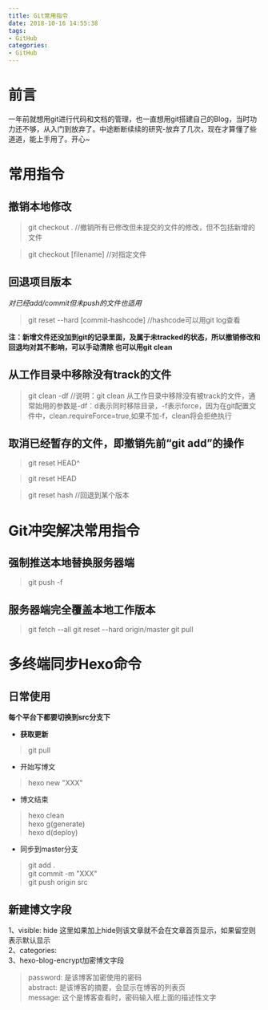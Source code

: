 ```yaml
---
title: Git常用指令
date: 2018-10-16 14:55:38
tags:
- GitHub
categories: 
- GitHub
---
```


# 前言
一年前就想用git进行代码和文档的管理，也一直想用git搭建自己的Blog，当时功力还不够，从入门到放弃了。中途断断续续的研究-放弃了几次，现在才算懂了些道道，能上手用了。开心~  
# 常用指令
## 撤销本地修改
> git checkout . //撤销所有已修改但未提交的文件的修改，但不包括新增的文件

> git checkout [filename] //对指定文件

## 回退项目版本  
*对已经add/commit但未push的文件也适用*
>git reset --hard [commit-hashcode] //hashcode可以用git log查看  

**注：新增文件还没加到git的记录里面，及属于未tracked的状态，所以撤销修改和回退均对其不影响，可以手动清除 也可以用git clean**

## 从工作目录中移除没有track的文件  
>git clean -df  //说明：git clean 从工作目录中移除没有被track的文件，通常始用的参数是-df：d表示同时移除目录，-f表示force，因为在git配置文件中，clean.requireForce=true,如果不加-f，clean将会拒绝执行

## 取消已经暂存的文件，即撤销先前“git add”的操作
>git reset HEAD^

>git reset HEAD <file>

>git reset hash  //回退到某个版本

# Git冲突解决常用指令
## 强制推送本地替换服务器端
>git push -f

## 服务器端完全覆盖本地工作版本
>git fetch --all
>git reset --hard origin/master
>git pull

# 多终端同步Hexo命令  
## 日常使用  
**每个平台下都要切换到src分支下**  
- **获取更新**
>git pull  
- 开始写博文  
>hexo new "XXX"
- 博文结束  
>hexo clean  
>hexo g(generate)    
>hexo d(deploy)    
- 同步到master分支  
>git add .  
>git commit -m "XXX"  
>git push origin src  

## 新建博文字段 
1、visible: hide 这里如果加上hide则该文章就不会在文章首页显示，如果留空则表示默认显示    
2、categories:   
3、hexo-blog-encrypt加密博文字段  
>password: 是该博客加密使用的密码            
>abstract: 是该博客的摘要，会显示在博客的列表页       
>message: 这个是博客查看时，密码输入框上面的描述性文字       










